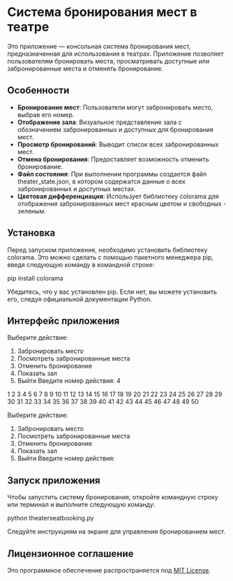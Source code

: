 # Система бронирования мест в театре

Это приложение — консольная система бронирования мест, предназначенная для использования в театрах. Приложение позволяет пользователям бронировать места, просматривать доступные или забронированные места и отменять бронирование.

## Особенности

- **Бронирование мест**: Пользователи могут забронировать место, выбрав его номер.
- **Отображение зала**: Визуальное представление зала с обозначением забронированных и доступных для бронирования мест.
- **Просмотр бронирований**: Выводит список всех забронированных мест.
- **Отмена бронирования**: Предоставляет возможность отменить бронирование.
- **Файл состояния**: При выполнении программы создается файл theater_state.json, в котором содержатся данные о всех забронированных и доступных местах.
- **Цветовая дифференциация**: Использует библиотеку colorama для отображения забронированных мест красным цветом и свободных - зеленым.

## Установка

Перед запуском приложения, необходимо установить библиотеку colorama. Это можно сделать с помощью пакетного менеджера pip, введя следующую команду в командной строке:


pip install colorama

Убедитесь, что у вас установлен pip. Если нет, вы можете установить его, следуя официальной документации Python.

## Интерфейс приложения


Выберите действие:
1. Забронировать место
2. Посмотреть забронированные места
3. Отменить бронирование
4. Показать зал
5. Выйти
Введите номер действия: 4

  1  2  3  4  5  6  7  8  9 10
 11 12 13 14 15 16 17 18 19 20
 21 22 23 24 25 26 27 28 29 30
 31 32 33 34 35 36 37 38 39 40
 41 42 43 44 45 46 47 48 49 50

Выберите действие:
1. Забронировать место
2. Посмотреть забронированные места
3. Отменить бронирование
4. Показать зал
5. Выйти
Введите номер действия:

## Запуск приложения

Чтобы запустить систему бронирования, откройте командную строку или терминал и выполните следующую команду:

python theaterseatbooking.py

Следуйте инструкциям на экране для управления бронированием мест.

## Лицензионное соглашение

Это программное обеспечение распространяется под [MIT License](LICENSE).
